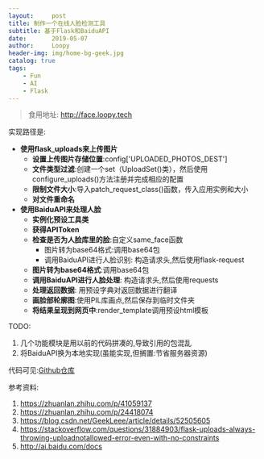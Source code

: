 ```yaml
---
layout:     post
title: 制作一个在线人脸检测工具
subtitle: 基于Flask和BaiduAPI
date:       2019-05-07
author:     Loopy
header-img: img/home-bg-geek.jpg
catalog: true
tags:
    - Fun
    - AI
    - Flask
---
```


> 食用地址: http://face.loopy.tech

实现路径是:
 - **使用flask_uploads来上传图片**
    - **设置上传图片存储位置**:config['UPLOADED_PHOTOS_DEST']
    - **文件类型过滤**:创建一个set（UploadSet()类），然后使用configure_uploads()方法注册并完成相应的配置
    - **限制文件大小**:导入patch_request_class()函数，传入应用实例和大小
    - **对文件重命名**
 - **使用BaiduAPI来处理人脸**
    - **实例化预设工具类**
    - **获得APIToken**
    - **检查是否为人脸库里的脸**:自定义same_face函数
        - 图片转为base64格式:调用base64包
        - 调用BaiduAPI进行人脸识别: 构造请求头,然后使用flask-request
    - **图片转为base64格式**:调用base64包
    - **调用BaiduAPI进行人脸处理**: 构造请求头,然后使用requests
    - **处理返回数据**: 用预设字典对返回数据进行翻译
    - **画脸部轮廓图**:使用PIL库画点,然后保存到临时文件夹
    - **将结果呈现到网页中**:render_template调用预设html模板

TODO:
  1. 几个功能模块是用以前的代码拼凑的,导致引用的包混乱
  2. 将BaiduAPI换为本地实现(虽能实现,但搁置:节省服务器资源)

代码可见:[Github仓库](https://github.com/loopyme/online-tools/tree/master/face)

参考资料:
1. https://zhuanlan.zhihu.com/p/41059137
2. https://zhuanlan.zhihu.com/p/24418074
3. https://blog.csdn.net/GeekLeee/article/details/52505605
4. https://stackoverflow.com/questions/31884903/flask-uploads-always-throwing-uploadnotallowed-error-even-with-no-constraints
5. http://ai.baidu.com/docs
